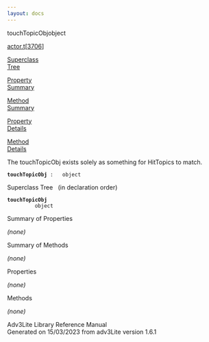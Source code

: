 ```yaml
---
layout: docs
---
```

<span class="title">touchTopicObj</span><span class="type">object</span>

[actor.t](../file/actor.t.html)\[[3706](../source/actor.t.html#3706)\]

[Superclass  
Tree](#_SuperClassTree_)

[Property  
Summary](#_PropSummary_)

[Method  
Summary](#_MethodSummary_)

[Property  
Details](#_Properties_)

[Method  
Details](#_Methods_)



The touchTopicObj exists solely as something for HitTopics to match.

**`touchTopicObj`**` :   object`



<span id="_SuperClassTree_"></span>



<span class="hdln">Superclass Tree</span>   (in declaration order)



**`touchTopicObj`**  
`         object`  
<span id="_PropSummary_"></span>



<span class="hdln">Summary of Properties</span>  





*(none)* <span id="_MethodSummary_"></span>



<span class="hdln">Summary of Methods</span>  





*(none)* <span id="_Properties_"></span>



<span class="hdln">Properties</span>  



*(none)* <span id="_Methods_"></span>



<span class="hdln">Methods</span>  



*(none)*



Adv3Lite Library Reference Manual  
Generated on 15/03/2023 from adv3Lite version 1.6.1


